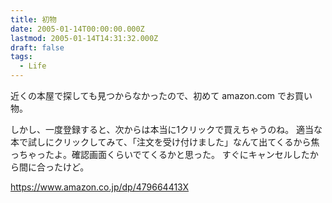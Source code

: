 ```yaml
---
title: 初物
date: 2005-01-14T00:00:00.000Z
lastmod: 2005-01-14T14:31:32.000Z
draft: false
tags:
  - Life
---
```


近くの本屋で探しても見つからなかったので、初めて amazon.com でお買い物。

しかし、一度登録すると、次からは本当に1クリックで買えちゃうのね。 適当な本で試しにクリックしてみて、「注文を受け付けました」なんて出てくるから焦っちゃったよ。確認画面くらいでてくるかと思った。 すぐにキャンセルしたから間に合ったけど。

<https://www.amazon.co.jp/dp/479664413X>
